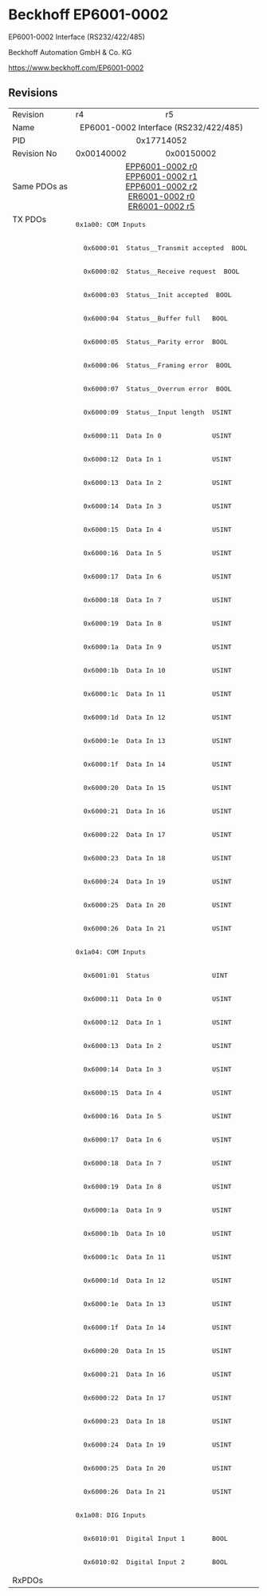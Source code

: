 # Beckhoff EP6001-0002

EP6001-0002 Interface (RS232/422/485)

Beckhoff Automation GmbH & Co. KG

https://www.beckhoff.com/EP6001-0002

## Revisions
<table>
<tr>
<td>Revision</td>
<td>r4</td>
<td>r5</td>
</tr>
<tr>
<td>Name</td>
<td colspan=2 align="center">EP6001-0002 Interface (RS232/422/485)</td>
</tr>
<tr>
<td>PID</td>
<td colspan=2 align="center">0x17714052</td>
</tr>
<tr>
<td>Revision No</td>
<td>0x00140002</td>
<td>0x00150002</td>
</tr>
<tr>
<td>Same PDOs as</td>
<td colspan=2 align="center"><a href="EPP6001-0002.md">EPP6001-0002 r0</a><br/><a href="EPP6001-0002.md">EPP6001-0002 r1</a><br/><a href="EPP6001-0002.md">EPP6001-0002 r2</a><br/><a href="ER6001-0002.md">ER6001-0002 r0</a><br/><a href="ER6001-0002.md">ER6001-0002 r5</a></td>
</tr>
<tr>
<td rowspan=58 valign=top>TX PDOs</td>
<td colspan=2 align="left"><pre>0x1a00: COM Inputs</pre></td>
<td></td>
</tr>
<tr>
<td colspan=2 align="left"><pre>  0x6000:01  Status__Transmit accepted  BOOL</pre></td>
</tr>
<tr>
<td colspan=2 align="left"><pre>  0x6000:02  Status__Receive request  BOOL</pre></td>
</tr>
<tr>
<td colspan=2 align="left"><pre>  0x6000:03  Status__Init accepted  BOOL</pre></td>
</tr>
<tr>
<td colspan=2 align="left"><pre>  0x6000:04  Status__Buffer full   BOOL</pre></td>
</tr>
<tr>
<td colspan=2 align="left"><pre>  0x6000:05  Status__Parity error  BOOL</pre></td>
</tr>
<tr>
<td colspan=2 align="left"><pre>  0x6000:06  Status__Framing error  BOOL</pre></td>
</tr>
<tr>
<td colspan=2 align="left"><pre>  0x6000:07  Status__Overrun error  BOOL</pre></td>
</tr>
<tr>
<td colspan=2 align="left"><pre>  0x6000:09  Status__Input length  USINT</pre></td>
</tr>
<tr>
<td colspan=2 align="left"><pre>  0x6000:11  Data In 0             USINT</pre></td>
</tr>
<tr>
<td colspan=2 align="left"><pre>  0x6000:12  Data In 1             USINT</pre></td>
</tr>
<tr>
<td colspan=2 align="left"><pre>  0x6000:13  Data In 2             USINT</pre></td>
</tr>
<tr>
<td colspan=2 align="left"><pre>  0x6000:14  Data In 3             USINT</pre></td>
</tr>
<tr>
<td colspan=2 align="left"><pre>  0x6000:15  Data In 4             USINT</pre></td>
</tr>
<tr>
<td colspan=2 align="left"><pre>  0x6000:16  Data In 5             USINT</pre></td>
</tr>
<tr>
<td colspan=2 align="left"><pre>  0x6000:17  Data In 6             USINT</pre></td>
</tr>
<tr>
<td colspan=2 align="left"><pre>  0x6000:18  Data In 7             USINT</pre></td>
</tr>
<tr>
<td colspan=2 align="left"><pre>  0x6000:19  Data In 8             USINT</pre></td>
</tr>
<tr>
<td colspan=2 align="left"><pre>  0x6000:1a  Data In 9             USINT</pre></td>
</tr>
<tr>
<td colspan=2 align="left"><pre>  0x6000:1b  Data In 10            USINT</pre></td>
</tr>
<tr>
<td colspan=2 align="left"><pre>  0x6000:1c  Data In 11            USINT</pre></td>
</tr>
<tr>
<td colspan=2 align="left"><pre>  0x6000:1d  Data In 12            USINT</pre></td>
</tr>
<tr>
<td colspan=2 align="left"><pre>  0x6000:1e  Data In 13            USINT</pre></td>
</tr>
<tr>
<td colspan=2 align="left"><pre>  0x6000:1f  Data In 14            USINT</pre></td>
</tr>
<tr>
<td colspan=2 align="left"><pre>  0x6000:20  Data In 15            USINT</pre></td>
</tr>
<tr>
<td colspan=2 align="left"><pre>  0x6000:21  Data In 16            USINT</pre></td>
</tr>
<tr>
<td colspan=2 align="left"><pre>  0x6000:22  Data In 17            USINT</pre></td>
</tr>
<tr>
<td colspan=2 align="left"><pre>  0x6000:23  Data In 18            USINT</pre></td>
</tr>
<tr>
<td colspan=2 align="left"><pre>  0x6000:24  Data In 19            USINT</pre></td>
</tr>
<tr>
<td colspan=2 align="left"><pre>  0x6000:25  Data In 20            USINT</pre></td>
</tr>
<tr>
<td colspan=2 align="left"><pre>  0x6000:26  Data In 21            USINT</pre></td>
</tr>
<tr>
<td colspan=2 align="left"><pre>0x1a04: COM Inputs</pre></td>
</tr>
<tr>
<td colspan=2 align="left"><pre>  0x6001:01  Status                UINT</pre></td>
</tr>
<tr>
<td colspan=2 align="left"><pre>  0x6000:11  Data In 0             USINT</pre></td>
</tr>
<tr>
<td colspan=2 align="left"><pre>  0x6000:12  Data In 1             USINT</pre></td>
</tr>
<tr>
<td colspan=2 align="left"><pre>  0x6000:13  Data In 2             USINT</pre></td>
</tr>
<tr>
<td colspan=2 align="left"><pre>  0x6000:14  Data In 3             USINT</pre></td>
</tr>
<tr>
<td colspan=2 align="left"><pre>  0x6000:15  Data In 4             USINT</pre></td>
</tr>
<tr>
<td colspan=2 align="left"><pre>  0x6000:16  Data In 5             USINT</pre></td>
</tr>
<tr>
<td colspan=2 align="left"><pre>  0x6000:17  Data In 6             USINT</pre></td>
</tr>
<tr>
<td colspan=2 align="left"><pre>  0x6000:18  Data In 7             USINT</pre></td>
</tr>
<tr>
<td colspan=2 align="left"><pre>  0x6000:19  Data In 8             USINT</pre></td>
</tr>
<tr>
<td colspan=2 align="left"><pre>  0x6000:1a  Data In 9             USINT</pre></td>
</tr>
<tr>
<td colspan=2 align="left"><pre>  0x6000:1b  Data In 10            USINT</pre></td>
</tr>
<tr>
<td colspan=2 align="left"><pre>  0x6000:1c  Data In 11            USINT</pre></td>
</tr>
<tr>
<td colspan=2 align="left"><pre>  0x6000:1d  Data In 12            USINT</pre></td>
</tr>
<tr>
<td colspan=2 align="left"><pre>  0x6000:1e  Data In 13            USINT</pre></td>
</tr>
<tr>
<td colspan=2 align="left"><pre>  0x6000:1f  Data In 14            USINT</pre></td>
</tr>
<tr>
<td colspan=2 align="left"><pre>  0x6000:20  Data In 15            USINT</pre></td>
</tr>
<tr>
<td colspan=2 align="left"><pre>  0x6000:21  Data In 16            USINT</pre></td>
</tr>
<tr>
<td colspan=2 align="left"><pre>  0x6000:22  Data In 17            USINT</pre></td>
</tr>
<tr>
<td colspan=2 align="left"><pre>  0x6000:23  Data In 18            USINT</pre></td>
</tr>
<tr>
<td colspan=2 align="left"><pre>  0x6000:24  Data In 19            USINT</pre></td>
</tr>
<tr>
<td colspan=2 align="left"><pre>  0x6000:25  Data In 20            USINT</pre></td>
</tr>
<tr>
<td colspan=2 align="left"><pre>  0x6000:26  Data In 21            USINT</pre></td>
</tr>
<tr>
<td colspan=2 align="left"><pre>0x1a08: DIG Inputs</pre></td>
</tr>
<tr>
<td colspan=2 align="left"><pre>  0x6010:01  Digital Input 1       BOOL</pre></td>
</tr>
<tr>
<td colspan=2 align="left"><pre>  0x6010:02  Digital Input 2       BOOL</pre></td>
</tr>
<tr>
<td>RxPDOs</td>
<td colspan=2 align="left"></td>
</tr>
</table>
